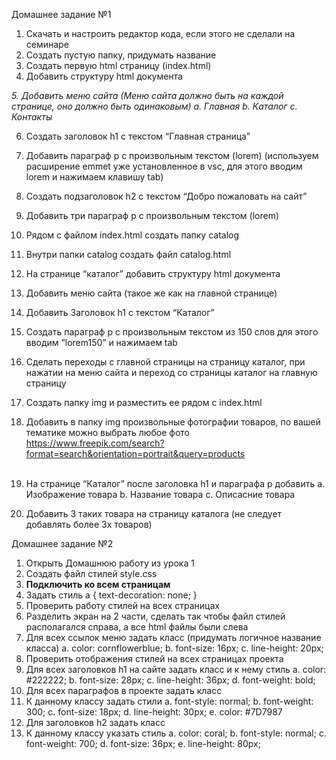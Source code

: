Домашнее задание №1

1. Скачать и настроить редактор кода, если этого не сделали на семинаре
2. Создать пустую папку, придумать название
3. Создать первую html страницу (index.html)
4. Добавить структуру html документа

_5. Добавить меню сайта (Меню сайта должно быть на каждой странице, оно должно быть одинаковым)
a. Главная
b. Каталог
c. Контакты_

6. Создать заголовок h1 с текстом “Главная страница”
7. Добавить параграф p с произвольным текстом (lorem) (используем расширение emmet уже установленное в vsc, для этого вводим lorem и нажимаем клавишу tab)
8. Создать подзаголовок h2 с текстом “Добро пожаловать на сайт”
9. Добавить три параграф p с произвольным текстом (lorem)
10. Рядом с файлом index.html создать папку catalog
11. Внутри папки catalog создать файл catalog.html
12. На странице “каталог” добавить структуру html документа
13. Добавить меню сайта (такое же как на главной странице)
14. Добавить Заголовок h1 с текстом “Каталог”
15. Создать параграф p с произвольным текстом из 150 слов для этого вводим “lorem150” и нажимаем tab
16. Сделать переходы с главной страницы на страницу каталог, при нажатии на меню сайта и переход со страницы каталог на главную страницу
17. Создать папку img и разместить ее рядом с index.html

18. Добавить в папку img произвольные фотографии товаров, по вашей тематике можно выбрать любое фото https://www.freepik.com/search?format=search&orientation=portrait&query=products
    <br>
    <br>
19. На странице “Каталог” после заголовка h1 и параграфа p добавить
    a. Изображение товара
    b. Название товара
    c. Описасние товара <br>
20. Добавить 3 таких товара на страницу каталога (не следует добавлять более 3х товаров)

Домашнее задание №2

1. Открыть Домашнюю работу из урока 1
2. Создать файл стилей style.css
3. **Подключить ко всем страницам**
4. Задать стиль
   a {
   text-decoration: none;
   }
5. Проверить работу стилей на всех страницах
6. Разделить экран на 2 части, сделать так чтобы файл стилей располагался справа, а все html файлы были слева
7. Для всех ссылок меню задать класс (придумать логичное название класса)
   a. color: cornflowerblue;
   b. font-size: 16px;
   c. line-height: 20px;
8. Проверить отображения стилей на всех страницах проекта
9. Для всех заголовков h1 на сайте задать класс и к нему стиль
   a. color: #222222;
   b. font-size: 28px;
   c. line-height: 36px;
   d. font-weight: bold;
10. Для всех параграфов в проекте задать класс
11. К данному классу задать стили
    a. font-style: normal;
    b. font-weight: 300;
    c. font-size: 18px;
    d. line-height: 30px;
    e. color: #7D7987
12. Для заголовков h2 задать класс
13. К данному классу указать стиль
    a. color: coral;
    b. font-style: normal;
    c. font-weight: 700;
    d. font-size: 36px;
    e. line-height: 80px;

